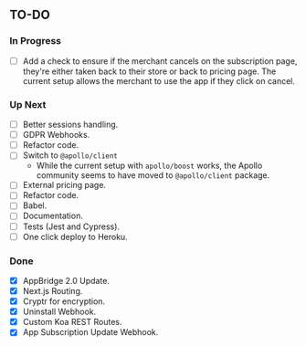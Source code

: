 ## TO-DO

### In Progress

- [ ] Add a check to ensure if the merchant cancels on the subscription page, they're either taken back to their store or back to pricing page. The current setup allows the merchant to use the app if they click on cancel.

### Up Next

- [ ] Better sessions handling.
- [ ] GDPR Webhooks.
- [ ] Refactor code.
- [ ] Switch to `@apollo/client`
  - While the current setup with `apollo/boost` works, the Apollo community seems to have moved to `@apollo/client` package.
- [ ] External pricing page.
- [ ] Refactor code.
- [ ] Babel.
- [ ] Documentation.
- [ ] Tests (Jest and Cypress).
- [ ] One click deploy to Heroku.

### Done

- [x] AppBridge 2.0 Update.
- [x] Next.js Routing.
- [x] Cryptr for encryption.
- [x] Uninstall Webhook.
- [x] Custom Koa REST Routes.
- [x] App Subscription Update Webhook.